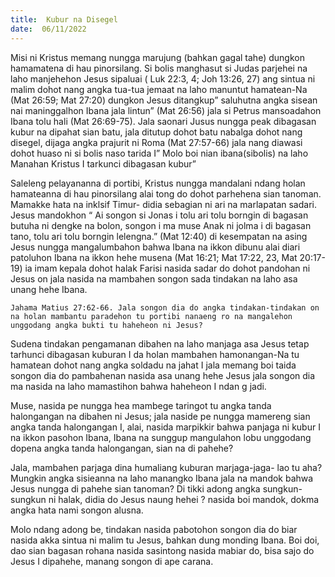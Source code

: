 ```yaml
---
title:  Kubur na Disegel
date:  06/11/2022
---
```


Misi ni Kristus  memang  nungga marujung  (bahkan gagal tahe) dungkon  hamamatena di hau pinorsilang. Si bolis manghasut si Judas parjehei na laho manjehehon Jesus sipaluai ( Luk 22:3, 4; Joh 13:26, 27) ang sintua ni malim dohot nang  angka tua-tua jemaat na laho manuntut hamatean-Na (Mat 26:59; Mat 27:20) dungkon Jesus ditangkup” saluhutna angka sisean nai maninggalhon Ibana jala lintun” (Mat 26:56)  jala si Petrus  mansoadahon Ibana tolu hali (Mat 26:69-75). Jala saonari Jusus  nungga peak dibagasan kubur na dipahat sian batu, jala ditutup dohot batu nabalga dohot  nang disegel, dijaga angka prajurit ni Roma (Mat 27:57-66) jala nang diawasi dohot huaso ni si bolis naso tarida I” Molo boi nian ibana(sibolis) na laho Manahan Kristus I tarkunci dibagasan kubur”

Saleleng pelayananna di portibi, Kristus nungga mandalani ndang  holan  hamateanna di hau pinorsilang alai tong do dohot parhehena sian tanoman. Mamakke hata na inklsif Timur-  didia sebagian ni ari  na marlapatan sadari. Jesus mandokhon “ Ai songon si Jonas i tolu ari tolu borngin di bagasan butuha ni dengke na bolon, songon i ma muse Anak ni jolma i di bagasan tano, tolu ari tolu borngin lelengna.” (Mat 12:40) di kesempatan  na asing Jesus nungga mangalumbahon bahwa Ibana na ikkon dibunu alai diari patoluhon Ibana na ikkon hehe musena (Mat 16:21; Mat 17:22, 23, Mat 20:17-19)  ia imam kepala dohot halak Farisi nasida sadar do dohot pandohan ni Jesus on jala nasida na mambahen  songon  sada tindakan  na laho asa unang hehe Ibana.

`Jahama Matius 27:62-66. Jala songon dia do angka tindakan-tindakan on na holan mambantu paradehon tu portibi nanaeng ro na mangalehon unggodang angka bukti tu haheheon ni Jesus?`

Sudena tindakan  pengamanan dibahen na laho manjaga asa Jesus tetap tarhunci dibagasan kuburan I da holan mambahen hamonangan-Na tu hamatean dohot nang  angka soldadu na jahat I jala memang boi taida songon dia do pambahenan nasida asa unang hehe Jesus jala songon dia ma nasida na laho mamastihon bahwa haheheon I ndan g  jadi.

Muse, nasida pe nungga hea mambege taringot tu angka tanda halongangan na dibahen ni Jesus; jala naside pe nungga mamereng sian angka tanda halongangan I, alai, nasida marpikkir bahwa panjaga ni kubur I na ikkon pasohon Ibana, Ibana na sunggup mangulahon lobu unggodang dopena angka tanda halongangan, sian na di pahehe?

Jala, mambahen parjaga dina humaliang kuburan marjaga-jaga- lao tu aha? Mungkin angka sisieanna na laho manangko Ibana jala na mandok bahwa Jesus nungga di pahehe sian tanoman? Di tikki adong angka sungkun-sungkun ni halak, didia do Jesus naung hehei ? nasida boi mandok, dokma angka hata nami songon alusna.

Molo ndang  adong  be, tindakan nasida pabotohon songon dia do biar nasida akka sintua ni malim tu Jesus, bahkan dung monding  Ibana. Boi doi, dao sian bagasan  rohana nasida sasintong nasida mabiar do, bisa sajo do Jesus I dipahehe, manang songon di ape carana.